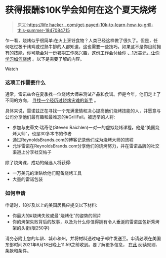 # 获得报酬$10K学会如何在这个夏天烧烤

> 原文:[https://life hacker . com/get-payed-10k-to-learn-how-to-grill-this-summer-1847084715](https://lifehacker.com/get-paid-10k-to-learn-how-to-grill-this-summer-1847084715)

乍一看，烧烤似乎很简单:在火上烹饪食物？人类已经这样做了很久了。但是，任何吃过极干烤鸡或过熟牛排的人都知道，这也需要一些技巧。如果这不是你目前拥有的技能，你可能会对一份暑期工作感兴趣，这份工作会付给你 [、1万美元，让你学习如何烧烤](https://www.reynoldsbrands.com/reynolds-wrap-rookie-griller) 。以下是需要了解的内容。

Watch

### 这项工作需要什么

通常，雷诺兹会在夏季找一位烧烤大师来测试产品和食谱。但是今年，他们走上了不同的方向， [寻找一个经历过烧烤灾难的新手](https://www.reynoldsbrands.com/reynolds-wrap-rookie-griller) 。

具体来说，雷诺兹正在寻找一个充满激情和决心提高他们烧烤技能的人，并愿意与公司分享他们最有趣和最难忘的#GrillFail。被选举的人将:

*   参加与史蒂文·瑞奇伦(Steven Raichlen)一对一的虚拟烧烤课程，他是“美国烧烤大师”，也是30多本书的作者
*   通过ReynoldsBrands.com的博客记录他们成为烧烤大师的旅程
*   允许雷诺在ReynoldsBrands.com分享他们的烧烤努力，并在雷诺品牌的社交渠道上分享社交帖子

除了烧烤课，成功的候选人将获得:

*   一万美元的津贴给他们配备烧烤工具
*   大量的雷诺包装

### 如何申请

申请时，18岁及以上的美国居民应提交以下材料:

*   你最大的#烧烤失败或最“烧烤化”的姿势的照片
*   你的烤架失败背后的故事，以及为什么你值得拥有令人垂涎的雷诺兹包新秀烤架的头衔(限250字)

请务必附上您的年龄、城市和州，并将材料通过电子邮件发送至。申请必须在美国东部时间2021年6月18日晚上11:59之前收到。要了解更多信息， [在此](https://drive.google.com/file/d/1Gpkcos8kGW2dCk6LogFJlcjzpLVHkgyI/view) 阅读规则、条款和条件。